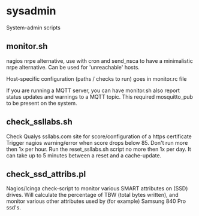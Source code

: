 sysadmin
========

System-admin scripts


monitor.sh
----------

nagios nrpe alternative, use with cron and send_nsca to have a minimalistic
nrpe alternative. Can be used for 'unreachable' hosts.

Host-specific configuration (paths / checks to run) goes in monitor.rc file

If you are running a MQTT server, you can have monitor.sh also report status updates and warnings to a MQTT topic. This required mosquitto_pub to be present on the system.

check_ssllabs.sh
----------------

Check Qualys ssllabs.com site for score/configuration of a https certificate
Trigger nagios warning/error when score drops below 85.
Don't run more then 1x per hour. Run the reset_ssllabs.sh script no more then 1x per day.
It can take up to 5 minutes between a reset and a cache-update.

check_ssd_attribs.pl
--------------------

Nagios/Icinga check-script to monitor various SMART attributes on (SSD) drives. Will calculate
the percentage of TBW (total bytes written), and monitor various other attributes used by
(for example) Samsung 840 Pro ssd's. 
